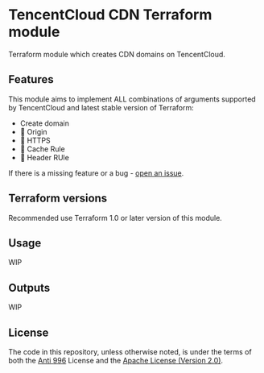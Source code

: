 # TencentCloud CDN Terraform module

Terraform module which creates CDN domains on TencentCloud.

## Features

This module aims to implement ALL combinations of arguments supported by TencentCloud and latest stable version of Terraform:

- Create domain
- 🚧 Origin
- 🚧 HTTPS
- 🚧 Cache Rule
- 🚧 Header RUle

If there is a missing feature or a bug - [open an issue](https://github.com/StarUbiquitous/terraform-module-tencentcloud-cos/issues/new).

## Terraform versions

Recommended use Terraform 1.0 or later version of this module.

## Usage

WIP

## Outputs

WIP

## License

The code in this repository, unless otherwise noted, is under the terms of both the [Anti 996](https://github.com/996icu/996.ICU/blob/master/LICENSE) License and the [Apache License (Version 2.0)](./LICENSE-APACHE).
